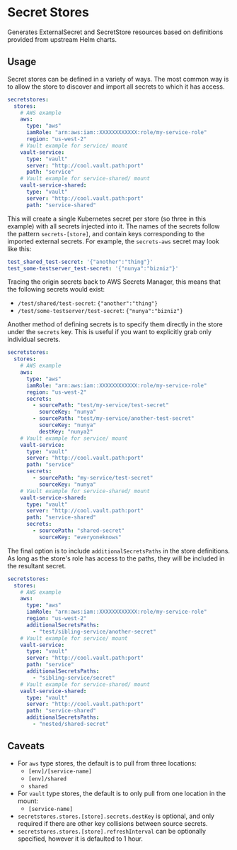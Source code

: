 # Secret Stores
Generates ExternalSecret and SecretStore resources based on definitions
provided from upstream Helm charts.

## Usage
Secret stores can be defined in a variety of ways. The most common way is to
allow the store to discover and import all secrets to which it has access.
```yaml
secretstores:
  stores:
    # AWS example
    aws:
      type: "aws"
      iamRole: "arn:aws:iam::XXXXXXXXXXXX:role/my-service-role"
      region: "us-west-2"
    # Vault example for service/ mount
    vault-service:
      type: "vault"
      server: "http://cool.vault.path:port"
      path: "service"
    # Vault example for service-shared/ mount
    vault-service-shared:
      type: "vault"
      server: "http://cool.vault.path:port"
      path: "service-shared"
```

This will create a single Kubernetes secret per store (so three in this
example) with all secrets injected into it.  The names of the secrets
follow the pattern `secrets-[store]`, and contain keys corresponding to the
imported external secrets.  For example, the `secrets-aws` secret may look
like this:
```yaml
test_shared_test-secret: '{"another":"thing"}'
test_some-testserver_test-secret: '{"nunya":"bizniz"}'
```

Tracing the origin secrets back to AWS Secrets Manager, this means that the
following secrets would exist:
* `/test/shared/test-secret`: `{"another":"thing"}`
* `/test/some-testserver/test-secret`: `{"nunya":"bizniz"}`

Another method of defining secrets is to specify them directly in the store
under the `secrets` key.  This is useful if you want to explicitly grab only
individual secrets.
```yaml
secretstores:
  stores:
    # AWS example
    aws:
      type: "aws"
      iamRole: "arn:aws:iam::XXXXXXXXXXXX:role/my-service-role"
      region: "us-west-2"
      secrets:
        - sourcePath: "test/my-service/test-secret"
          sourceKey: "nunya"
        - sourcePath: "test/my-service/another-test-secret"
          sourceKey: "nunya"
          destKey: "nunya2"
    # Vault example for service/ mount
    vault-service:
      type: "vault"
      server: "http://cool.vault.path:port"
      path: "service"
      secrets:
        - sourcePath: "my-service/test-secret"
          sourceKey: "nunya"
    # Vault example for service-shared/ mount
    vault-service-shared:
      type: "vault"
      server: "http://cool.vault.path:port"
      path: "service-shared"
      secrets:
        - sourcePath: "shared-secret"
          sourceKey: "everyoneknows"
```

The final option is to include `additionalSecretsPaths` in the store
definitions.  As long as the store's role has access to the paths,
they will be included in the resultant secret.
```yaml
secretstores:
  stores:
    # AWS example
    aws:
      type: "aws"
      iamRole: "arn:aws:iam::XXXXXXXXXXXX:role/my-service-role"
      region: "us-west-2"
      additionalSecretsPaths:
        - "test/sibling-service/another-secret"
    # Vault example for service/ mount
    vault-service:
      type: "vault"
      server: "http://cool.vault.path:port"
      path: "service"
      additionalSecretsPaths:
        - "sibling-service/secret"
    # Vault example for service-shared/ mount
    vault-service-shared:
      type: "vault"
      server: "http://cool.vault.path:port"
      path: "service-shared"
      additionalSecretsPaths:
        - "nested/shared-secret"
```

## Caveats
* For `aws` type stores, the default is to pull from three locations:
   * `[env]/[service-name]`
   * `[env]/shared`
   * `shared`
* For `vault` type stores, the default is to only pull from one location in the
mount:
   * `[service-name]`
* `secretstores.stores.[store].secrets.destKey` is optional, and only required
if there are other key collisions between source secrets.
* `secretstores.stores.[store].refreshInterval` can be optionally specified,
however it is defaulted to 1 hour.
